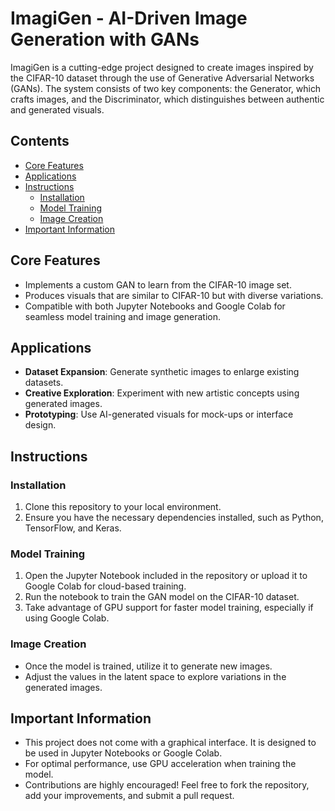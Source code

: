 # ImagiGen - AI-Driven Image Generation with GANs

ImagiGen is a cutting-edge project designed to create images inspired by the CIFAR-10 dataset through the use of Generative Adversarial Networks (GANs). The system consists of two key components: the Generator, which crafts images, and the Discriminator, which distinguishes between authentic and generated visuals.

## Contents
- [Core Features](#core-features)
- [Applications](#applications)
- [Instructions](#instructions)
  - [Installation](#installation)
  - [Model Training](#model-training)
  - [Image Creation](#image-creation)
- [Important Information](#important-information)

## Core Features
- Implements a custom GAN to learn from the CIFAR-10 image set.
- Produces visuals that are similar to CIFAR-10 but with diverse variations.
- Compatible with both Jupyter Notebooks and Google Colab for seamless model training and image generation.

## Applications
- **Dataset Expansion**: Generate synthetic images to enlarge existing datasets.
- **Creative Exploration**: Experiment with new artistic concepts using generated images.
- **Prototyping**: Use AI-generated visuals for mock-ups or interface design.

## Instructions
### Installation
1. Clone this repository to your local environment.
2. Ensure you have the necessary dependencies installed, such as Python, TensorFlow, and Keras.

### Model Training
1. Open the Jupyter Notebook included in the repository or upload it to Google Colab for cloud-based training.
2. Run the notebook to train the GAN model on the CIFAR-10 dataset.
3. Take advantage of GPU support for faster model training, especially if using Google Colab.

### Image Creation
- Once the model is trained, utilize it to generate new images.
- Adjust the values in the latent space to explore variations in the generated images.

## Important Information
- This project does not come with a graphical interface. It is designed to be used in Jupyter Notebooks or Google Colab.
- For optimal performance, use GPU acceleration when training the model.
- Contributions are highly encouraged! Feel free to fork the repository, add your improvements, and submit a pull request.


